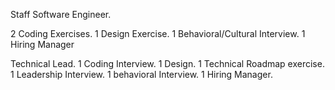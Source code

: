 Staff Software Engineer. 

2 Coding Exercises. 
1 Design Exercise. 
1 Behavioral/Cultural Interview. 
1 Hiring Manager


Technical Lead. 
1 Coding Interview. 
1 Design. 
1 Technical Roadmap exercise. 
1 Leadership Interview. 
1 behavioral Interview.
1 Hiring Manager. 




